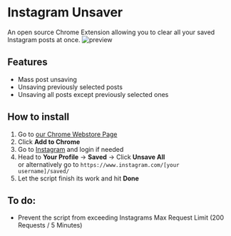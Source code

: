 # Instagram Unsaver
An open source Chrome Extension allowing you to clear all your saved Instagram posts at once.
![preview](https://s2.gifyu.com/images/InstagramUnsaver-PreviewTest.gif "Preview")

## Features
- Mass post unsaving
- Unsaving previously selected posts
- Unsaving all posts except previously selected ones

## How to install
1. Go to [our Chrome Webstore Page](https://chrome.google.com/webstore/detail/instagram-unsaver/gopbooannmimbdeicpeoimocldmeeoak)
2. Click **Add to Chrome**
3. Go to [Instagram](https://www.instagram.com/) and login if needed
4. Head to **Your Profile** -> **Saved** -> Click **Unsave All**  
   or alternatively go to `https://www.instagram.com/[your username]/saved/`
5. Let the script finish its work and hit **Done**

## To do:
- Prevent the script from exceeding Instagrams Max Request Limit (200 Requests / 5 Minutes)
